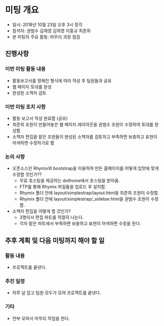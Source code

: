 # 미팅 개요

 * 일시: 2018년 10월 23일 오후 3시 정각
 * 참석자: 권범수 김재영 김하영 이홍규 최준희
 * 본 미팅의 주요 활동: 마무리 과정 점검


## 진행사항
### 이번 미팅 활동 내용

 * 활동보고서를 정해진 형식에 따라 작성 후 팀원들과 공유
 * 웹 페이지 토대를 완성
 * 완성된 소책자 검토

### 이번 미팅 조치 사항

 * 활동 보고서 작성 완료함 (공유)
 * 최준희 조원이 만들어놓은 웹 페이지 레이아웃을 권범수 조원이 수정하여 토대를 완성함
 * 소책자 편집을 맡은 조원들이 완성된 소책자를 검토하고 부족하면 보충하고 표현이 어색하면 수정하기로 함

### 논의 사항

 * 오픈소스인 Rhymix와 bootstrap을 이용하여 만든 홈페이지를 어떻게 입맛에 맞게 수정할 것인가??
 	- 무료 호스팅을 제공하는 dothome에서 호스팅을 받아옴.
 	- FTP를 통해 Rhymix 파일들을 업로드 후 설치함.
 	- Rhymix 폴더 안에 layout/simplestrap/layout.html을 최준희 조원이 수정함.
 	- Rhymix 폴더 안에 layout/simplestrap/_sidebar.html을 권범수 조원이 수정함.
 * 소책자 편집을 어떻게 할 것인가?
 	- 3명이서 편집 파트를 적절히 나눈다.
 	- 각자 맡은 파트에서 부족하면 보충하고 표현이 어색하면 수정을 한다.


## 추후 계획 및 다음 미팅까지 해야 할 일
### 활동 내용
 * 프로젝트를 끝낸다.

### 추진 일정
* 하루 날 잡고 팀원 모두가 모여 프로젝트를 끝낸다.
 

### 기타

*  전부 모여서 마무리 작업을 한다.
